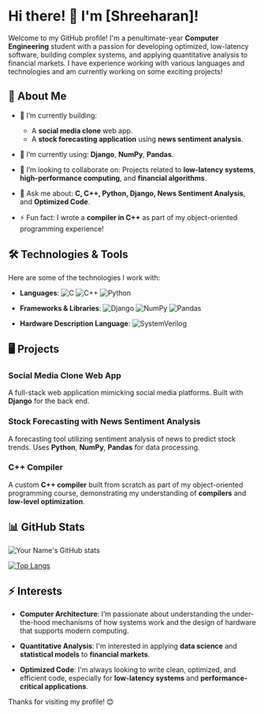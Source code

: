 # Hi there! 👋 I'm [Shreeharan]!

Welcome to my GitHub profile! I'm a penultimate-year **Computer Engineering** student with a passion for developing optimized, low-latency software, building complex systems, and applying quantitative analysis to financial markets. I have experience working with various languages and technologies and am currently working on some exciting projects!

## 🚀 About Me

- 🔭 I’m currently building: 
  - A **social media clone** web app.
  - A **stock forecasting application** using **news sentiment analysis**.
  
- 🌱 I’m currently using: **Django**, **NumPy**, **Pandas**.
  
- 👯 I’m looking to collaborate on: Projects related to **low-latency systems**, **high-performance computing**, and **financial algorithms**.

- 💬 Ask me about: **C, C++, Python, Django, News Sentiment Analysis**, and **Optimized Code**.

- ⚡ Fun fact: I wrote a **compiler in C++** as part of my object-oriented programming experience!

## 🛠️ Technologies & Tools

Here are some of the technologies I work with:

- **Languages**: 
  ![C](https://img.shields.io/badge/-C-A8B9CC?style=flat&logo=c&logoColor=white) 
  ![C++](https://img.shields.io/badge/-C++-00599C?style=flat&logo=cplusplus&logoColor=white) 
  ![Python](https://img.shields.io/badge/-Python-3776AB?style=flat&logo=python&logoColor=white)
  
- **Frameworks & Libraries**: 
  ![Django](https://img.shields.io/badge/-Django-092E20?style=flat&logo=django&logoColor=white)
  ![NumPy](https://img.shields.io/badge/-NumPy-013243?style=flat&logo=numpy&logoColor=white)
  ![Pandas](https://img.shields.io/badge/-Pandas-150458?style=flat&logo=pandas&logoColor=white)

- **Hardware Description Language**: 
  ![SystemVerilog](https://img.shields.io/badge/-SystemVerilog-555?style=flat&logo=verilog&logoColor=white)

## 🖥️ Projects

### Social Media Clone Web App
A full-stack web application mimicking social media platforms. Built with **Django** for the back end.

### Stock Forecasting with News Sentiment Analysis
A forecasting tool utilizing sentiment analysis of news to predict stock trends. Uses **Python**, **NumPy**, **Pandas** for data processing.

### C++ Compiler
A custom **C++ compiler** built from scratch as part of my object-oriented programming course, demonstrating my understanding of **compilers** and **low-level optimization**.

## 📊 GitHub Stats

![Your Name's GitHub stats](https://github-readme-stats.vercel.app/api?username=your-username&show_icons=true&theme=radical)

[![Top Langs](https://github-readme-stats.vercel.app/api/top-langs/?username=your-username&layout=compact&theme=radical)](https://github.com/anuraghazra/github-readme-stats)

## ⚡ Interests

- **Computer Architecture**: I’m passionate about understanding the under-the-hood mechanisms of how systems work and the design of hardware that supports modern computing.
  
- **Quantitative Analysis**: I'm interested in applying **data science** and **statistical models** to **financial markets**.

- **Optimized Code**: I'm always looking to write clean, optimized, and efficient code, especially for **low-latency systems** and **performance-critical applications**.


Thanks for visiting my profile! 😊
